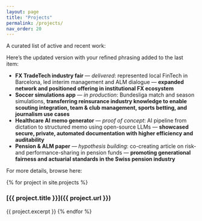 ```yaml
---
layout: page
title: "Projects"
permalink: /projects/
nav_order: 20
---
```


A curated list of active and recent work:

Here’s the updated version with your refined phrasing added to the last item:

* **FX TradeTech industry fair** — *delivered*: represented local FinTech in Barcelona, led interim management and ALM dialogue — **expanded network and positioned offering in institutional FX ecosystem**
* **Soccer simulations app** — *in production*: Bundesliga match and season simulations, **transferring reinsurance industry knowledge to enable scouting integration, team & club management, sports betting, and journalism use cases**
* **Healthcare AI memo generator** — *proof of concept*: AI pipeline from dictation to structured memo using open-source LLMs — **showcased secure, private, automated documentation with higher efficiency and auditability**
* **Pension & ALM paper** — *hypothesis building*: co-creating article on risk- and performance-sharing in pension funds — **promoting generational fairness and actuarial standards in the Swiss pension industry**

For more details, browse here:

{% for project in site.projects %}
### [{{ project.title }}]({{ project.url }})
{{ project.excerpt }}
{% endfor %}